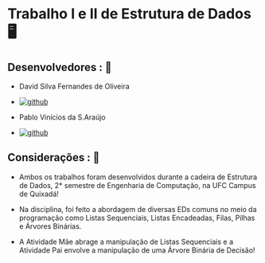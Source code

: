 # Trabalho I e II de Estrutura de Dados 🖥️

## Desenvolvedores :  👥
- David Silva Fernandes de Oliveira
- [![github](https://img.shields.io/badge/GitHub-100000?style=for-the-badge&logo=github&logoColor=white)](https://github.com/sfoDavid)

- Pablo Vinícios da S.Araújo
- [![github](https://img.shields.io/badge/GitHub-100000?style=for-the-badge&logo=github&logoColor=white)](https://github.com/PabloVini28)
## Considerações : 📝

- Ambos os trabalhos foram desenvolvidos durante a cadeira de Estrutura de Dados, 2* semestre de Engenharia 
  de Computação, na UFC Campus de Quixadá!

- Na disciplina, foi feito a abordagem de diversas EDs comuns no meio da programação como Listas Sequenciais, 
  Listas Encadeadas, Filas, Pilhas e Árvores Binárias.
  
 - A Atividade Mãe abrage a manipulação de Listas Sequenciais e a 
   Atividade Pai envolve a manipulação de uma Árvore Binária de Decisão!  
    
